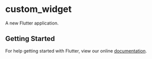 # custom_widget

A new Flutter application.

## Getting Started

For help getting started with Flutter, view our online
[documentation](https://flutter.io/).
